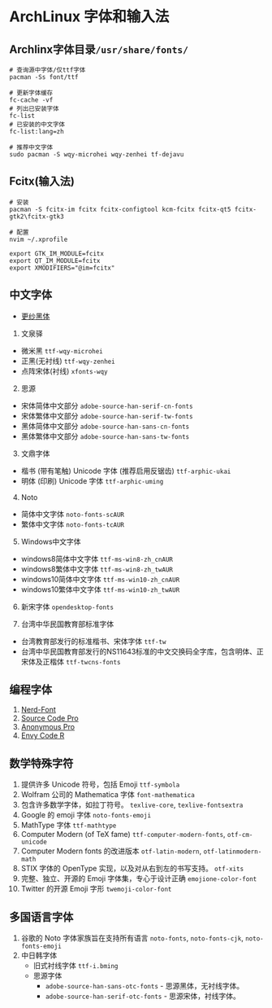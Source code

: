 # ArchLinux 字体和输入法

## Archlinx字体目录`/usr/share/fonts/`
```shell
# 查询源中字体/仅ttf字体
pacman -Ss font/ttf

# 更新字体缓存
fc-cache -vf
# 列出已安装字体
fc-list
# 已安装的中文字体
fc-list:lang=zh

# 推荐中文字体
sudo pacman -S wqy-microhei wqy-zenhei tf-dejavu
```

## Fcitx(输入法)
```shell
# 安装
pacman -S fcitx-im fcitx fcitx-configtool kcm-fcitx fcitx-qt5 fcitx-gtk2\fcitx-gtk3

# 配置
nvim ~/.xprofile

export GTK_IM_MODULE=fcitx
export QT_IM_MODULE=fcitx
export XMODIFIERS="@im=fcitx"
```

## 中文字体
* [更纱黑体](https://userstyles.org/styles/176879/sarasa-gothic)

1. 文泉驿
- 微米黑
    `ttf-wqy-microhei`
- 正黑(无衬线)
    `ttf-wqy-zenhei`
- 点阵宋体(衬线)
    `xfonts-wqy`

2. 思源
- 宋体简体中文部分
    `adobe-source-han-serif-cn-fonts`
- 宋体繁体中文部分
    `adobe-source-han-serif-tw-fonts`
- 黑体简体中文部分
    `adobe-source-han-sans-cn-fonts`
- 黑体繁体中文部分
    `adobe-source-han-sans-tw-fonts`

3. 文鼎字体
- 楷书 (带有笔触) Unicode 字体 (推荐启用反锯齿)
    `ttf-arphic-ukai`
- 明体 (印刷) Unicode 字体
    `ttf-arphic-uming`

4. Noto
- 简体中文字体
    `noto-fonts-scAUR`
- 繁体中文字体
    `noto-fonts-tcAUR`

5. Windows中文字体

- windows8简体中文字体
    `ttf-ms-win8-zh_cnAUR`
- windows8繁体中文字体
    `ttf-ms-win8-zh_twAUR`
- windows10简体中文字体
    `ttf-ms-win10-zh_cnAUR`
- windows10繁体中文字体
    `ttf-ms-win10-zh_twAUR`

6. 新宋字体
    `opendesktop-fonts`

7. 台湾中华民国教育部标准字体
- 台湾教育部发行的标准楷书、宋体字体
    `ttf-tw`
- 台湾中华民国教育部发行的NS11643标准的中文交换码全字库，包含明体、正宋体及正楷体
    `ttf-twcns-fonts`

## 编程字体
1. [Nerd-Font](https://github.com/ryanoasis/nerd-fonts/releases)
2. [Source Code Pro](https://github.com/adobe-fonts/source-code-pro)
3. [Anonymous Pro](https://www.marksimonson.com/fonts/view/anonymous-pro)
4. [Envy Code R](https://damieng.com/blog/2008/05/26/envy-code-r-preview-7-coding-font-released)

## 数学特殊字符
1. 提供许多 Unicode 符号，包括 Emoji
    `ttf-symbola`
2. Wolfram 公司的 Mathematica 字体
    `font-mathematica`
3. 包含许多数学字体，如拉丁符号。
    `texlive-core`, `texlive-fontsextra`
4. Google 的 emoji 字体
    `noto-fonts-emoji`
5. MathType 字体
    `ttf-mathtype`
6. Computer Modern (of TeX fame)
    `ttf-computer-modern-fonts`, `otf-cm-unicode`
7. Computer Modern fonts 的改进版本
    `otf-latin-modern`, `otf-latinmodern-math`
8. STIX 字体的 OpenType 实现，以及对从右到左的书写支持。
    `otf-xits`
9. 完整、独立、开源的 Emoji 字体集，专心于设计正确
    `emojione-color-font`
10. Twitter 的开源 Emoji 字形
    `twemoji-color-font`

## 多国语言字体
1. 谷歌的 Noto 字体家族旨在支持所有语言
    `noto-fonts`, `noto-fonts-cjk`, `noto-fonts-emoji`
2. 中日韩字体
    * 旧式衬线字体
         `ttf-i.bming`
    * 思源字体
         - `adobe-source-han-sans-otc-fonts` - 思源黑体，无衬线字体。
         - `adobe-source-han-serif-otc-fonts` - 思源宋体，衬线字体。


